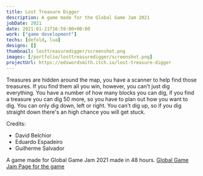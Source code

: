 ```yaml
---
title: Lost Treasure Digger
description: A game made for the Global Game Jam 2021
jobDate: 2021
date: 2021-01-21T16:59:00+00:00
work: ["game development"]
techs: [defold, lua]
designs: []
thumbnail: losttreasuredigger/screenshot.png
images: [/portfolio/losttreasuredigger/screenshot.png]
projectUrl: https://edswordsmith.itch.io/lost-treasure-digger
---
```


Treasures are hidden around the map, you have a scanner to help find those treasures. If you find them all you win, however, you can't just dig everything. You have a number of how many blocks you can dig, if you find a treasure you can dig 50 more, so you have to plan out how you want to dig. You can only dig down, left or right. You can't dig up, so if you dig straight down there's an high chance you will get stuck.

Credits:

* David Belchior
* Eduardo Espadeiro
* Guilherme Salvador

A game made for Global Game Jam 2021 made in 48 hours.
[Global Game Jam Page for the game](https://globalgamejam.org/2021/games/lost-treasures-5)